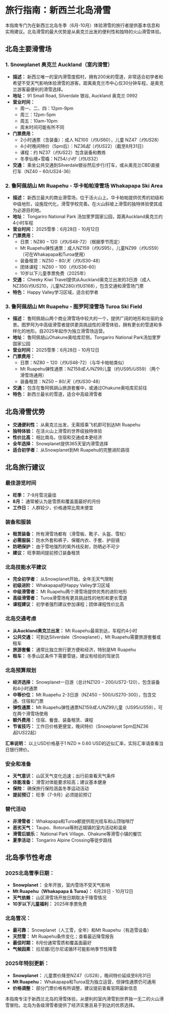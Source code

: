 # 旅行指南：新西兰北岛滑雪
本指南专门为在新西兰北岛冬季（6月-10月）体验滑雪的旅行者提供基本信息和实用建议。北岛滑雪的最大优势是从奥克兰出发的便利性和独特的火山滑雪体验。

## 北岛主要滑雪场

### 1. **Snowplanet 奥克兰 Auckland（室内滑雪）**
   - **描述：** 新西兰唯一的室内滑雪度假村，拥有200米的雪道，非常适合初学者和希望不受天气影响体验滑雪的游客。距离奥克兰市中心仅30分钟车程，是奥克兰游客最便利的滑雪选择。
   - **地址：** 91 Small Road, Silverdale 银谷, Auckland 奥克兰 0992
   - **营业时间：** 
     - 周一、二、四：12pm-9pm
     - 周三：12pm-5pm
     - 周五：10am-10pm
     - 周末时间可能有所不同
   - **门票费用：** 
     - 2小时通票（含装备）：成人 NZ$100（约US$60），儿童 NZ$47（约US$28）
     - 4小时晚间特价（5pm后）：NZ$36起（约US$22）（截至8月31日）
     - 课程：约 NZ$37（约US$22）包含装备和教练
     - 冬季仙境+雪橇：NZ$54/小时（约US$32）
   - **交通：** 乘坐公共交通到Silverdale银谷然后步行/打车，或从奥克兰CBD直接打车（NZ$40-60 / US$24-36）

### 2. **鲁阿佩胡山 Mt Ruapehu - 华卡帕帕滑雪场 Whakapapa Ski Area**
   - **描述：** 新西兰最大的商业滑雪场，位于活火山上。华卡帕帕提供优秀的初级和中级地形，设施现代化，滑雪学校完善。在火山斜坡上滑雪的独特体验使其成为必游目的地。
   - **地址：** Tongariro National Park 汤加里罗国家公园，距离Auckland奥克兰约4小时车程
   - **营业时间：** 2025雪季：6月28日 - 10月12日
   - **门票费用：** 
     - 日票：NZ$80-120（约US$48-72）（根据季节而定）
     - Mt Ruapehu弹性通票：成人NZ$159（约US$95），儿童NZ$99（约US$59）（可在Whakapapa和Turoa使用）
     - 装备租赁：NZ$50-80/天（约US$30-48）
     - 团体课程：NZ$60-100（约US$36-60）
     - 10岁以下儿童季票免费（2025年）
   - **交通：** Cheeky Kiwi Travel提供从Auckland奥克兰出发的3日游（成人NZ$350/约US$210，儿童NZ$280/约US$168），包含交通和滑雪场门票
   - **特色：** Happy Valley学习区域，适合初学者

### 3. **鲁阿佩胡山 Mt Ruapehu - 图罗阿滑雪场 Turoa Ski Field**
   - **描述：** 鲁阿佩胡山两个商业滑雪场中较大的一个，提供广阔的地形和壮丽的全景。图罗阿为中高级滑雪者提供更具挑战性的滑雪体验，拥有更长的雪道和多样化的地形。自2025年起作为独立滑雪场运营。
   - **地址：** 鲁阿佩胡山Ohakune奥哈库尼侧，Tongariro National Park汤加里罗国家公园
   - **营业时间：** 2025雪季：6月28日 - 10月12日
   - **门票费用：** 
     - 日票：NZ$80-120（约US$48-72）（与华卡帕帕类似）
     - Mt Ruapehu弹性通票：NZ$159成人/NZ$99儿童（约US$95/US$59）（两个滑雪场通用）
     - 装备租赁：NZ$50-80/天（约US$30-48）
   - **交通：** 包含在鲁阿佩胡山旅游套餐中，或通过Ohakune奥哈库尼前往
   - **特色：** 新西兰最长的雪道，适合中高级滑雪者

## 北岛滑雪优势

- **交通便利性：** 从奥克兰出发，无需搭乘飞机即可到达Mt Ruapehu
- **独特体验：** 在活火山上滑雪的世界级独特体验
- **性价比高：** 相比南岛，住宿和交通成本更经济
- **全年选择：** Snowplanet提供365天室内滑雪选择
- **适合初学者：** 从Snowplanet到Mt Ruapehu的完整进阶路径

## 北岛旅行建议

### **最佳游览时间**
- **旺季：** 7-9月雪况最佳
- **8月：** 通常被认为是雪质和覆盖面最好的月份
- **工作日：** 人群较少，价格通常比周末便宜

### **装备和服装**
- **租赁装备：** 所有滑雪场都有（滑雪板、靴子、头盔、雪杖）
- **必需服装：** 防水外套和裤子、保暖内衣、手套、护目镜
- **防晒保护：** 由于雪地强烈的紫外线反射，防晒必不可少
- **建议：** 旺季期间提前预订装备租赁

### **北岛技能水平建议**
- **完全初学者：** 从Snowplanet开始，全年无天气限制
- **初级进阶：** Whakapapa的Happy Valley学习区域
- **中级滑雪者：** Mt Ruapehu两个滑雪场提供优秀的进阶地形
- **高级滑雪者：** Turoa滑雪场有更具挑战性的地形和更长雪道
- **课程建议：** 初学者强烈建议参加课程；团体课程性价比高

### **北岛交通考虑**
- **从Auckland奥克兰出发：** Mt Ruapehu最易到达，车程约4小时
- **公共交通：** 可到达Silverdale（Snowplanet），Mt Ruapehu需要旅游套餐或租车
- **旅游套餐：** 通常比独立旅行更方便和经济，特别是Mt Ruapehu
- **租车：** 冬季山区条件下需要雪链，建议有经验的驾驶员

### **北岛预算规划**
- **经济选择：** Snowplanet一日游（总计NZ$120-200 / US$72-120），包含装备和4小时通票
- **中等价位：** Mt Ruapehu 2-3日游（NZ$450-500 / US$270-300），包含交通、住宿和门票
- **弹性通票：** Mt Ruapehu弹性通票NZ$159成人/NZ$99儿童（US$95/US$59），可在两个滑雪场使用
- **额外费用：** 住宿、餐食、装备租赁、课程
- **节省技巧：** 工作日价格更便宜，晚间特价（Snowplanet 5pm后NZ$36起/US$22起）

**汇率说明：** 以上USD价格基于1 NZD ≈ 0.60 USD的近似汇率，实际汇率请查看当日银行牌价。

### **安全和准备**
- **天气意识：** 山区天气变化迅速；出行前查看天气条件
- **体能准备：** 滑雪对体能要求较高；建议基本健身
- **保险：** 确保旅行保险涵盖冬季运动活动
- **提前预订：** 旺季（7-9月）必须提前预订

### **替代活动**
- **非滑雪者：** Whakapapa和Turoa都提供观光缆车和山顶咖啡厅
- **恶劣天气：** Taupo、Rotorua等附近城镇的室内活动和温泉
- **滑雪后娱乐：** National Park Village、Ohakune等滑雪小镇的餐饮
- **夏季活动：** Tongariro Alpine Crossing等徒步路线

## 北岛季节性考虑

### **2025北岛雪季日期：**
- **Snowplanet：** 全年开放，室内雪场不受天气影响
- **Mt Ruapehu（Whakapapa & Turoa）：** 6月28日 - 10月12日
- **天气依赖：** 山区滑雪场开放日期取决于降雪情况
- **10岁以下儿童福利：** 2025年季票免费

### **北岛雪况：**
- **最可靠：** Snowplanet（人工雪，全年）和Mt Ruapehu（有造雪设备）
- **天然雪：** Mt Ruapehu条件变化；查看最近降雪报告
- **最佳时期：** 8月份通常雪质和覆盖面最好
- **气候因素：** 拉尼娜/厄尔尼诺循环可能影响季节性降雪

### **2025年特别更新：**
- **Snowplanet：** 儿童票价降至NZ$47（US$28），晚间特价延续至8月31日
- **Mt Ruapehu：** Whakapapa和Turoa现为独立运营，但弹性通票仍可通用
- **价格调整：** 部分门票价格有所调整，建议提前查看官网最新信息

本指南专注于新西兰北岛的滑雪体验，从便利的室内滑雪到世界独一无二的火山滑雪冒险。北岛为各级滑雪者提供了经济实惠且易于到达的优质选择。
